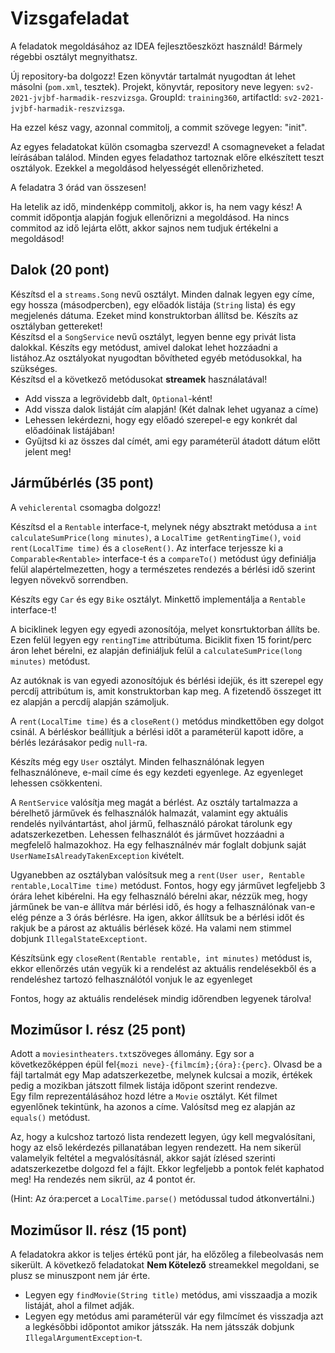 # Vizsgafeladat
A feladatok megoldásához az IDEA fejlesztőeszközt használd! Bármely régebbi osztályt megnyithatsz.

Új repository-ba dolgozz! Ezen könyvtár tartalmát nyugodtan át lehet másolni (`pom.xml`, tesztek). Projekt, könyvtár,
repository neve legyen: `sv2-2021-jvjbf-harmadik-reszvizsga`. GroupId: `training360`, artifactId: `sv2-2021-jvjbf-harmadik-reszvizsga`.

Ha ezzel kész vagy, azonnal commitolj, a commit szövege legyen: "init".

Az egyes feladatokat külön csomagba szervezd! A csomagneveket a feladat leírásában találod. Minden egyes
feladathoz tartoznak  előre elkészített teszt osztályok. Ezekkel a megoldásod helyességét ellenőrizheted.

A feladatra 3 órád van összesen!

Ha letelik az idő, mindenképp commitolj, akkor is, ha nem vagy kész! A commit időpontja alapján fogjuk
ellenőrizni a megoldásod. Ha nincs commitod az idő lejárta előtt, akkor sajnos nem tudjuk értékelni a megoldásod!

## Dalok  (20 pont)
Készítsd el a `streams.Song` nevű osztályt. Minden dalnak legyen egy címe, egy hossza (másodpercben), egy előadók listája (`String` lista)
és egy megjelenés dátuma. Ezeket mind konstruktorban állítsd be. Készíts az osztályban gettereket! <br>
Készítsd el a `SongService` nevű osztályt, legyen benne egy privát lista dalokkal. Készíts egy metódust, amivel dalokat lehet
hozzáadni a listához.Az osztályokat nyugodtan bővítheted egyéb metódusokkal, ha szükséges.<br>
Készítsd el a következő metódusokat <b>streamek</b> használatával!
*  Add vissza a legrövidebb dalt, `Optional`-ként!
*  Add vissza dalok listáját cím alapján! (Két dalnak lehet ugyanaz a címe)
*  Lehessen lekérdezni, hogy egy előadó szerepel-e egy konkrét dal előadóinak listájában!
* Gyűjtsd ki az összes dal címét, ami egy paraméterül átadott dátum előtt jelent meg!


## Járműbérlés (35 pont)

A `vehiclerental` csomagba dolgozz! <br>

Készítsd el a `Rentable` interface-t, melynek négy absztrakt metódusa a `int calculateSumPrice(long minutes)`, a `LocalTime getRentingTime()`, `void rent(LocalTime time)` és a `closeRent()`. Az interface terjessze ki a `Comparable<Rentable>` interface-t és a `compareTo()` metódust úgy definiálja felül alapértelmezetten,
hogy a természetes rendezés a bérlési idő szerint legyen növekvő sorrendben.<br>

Készíts egy `Car` és egy `Bike` osztályt. Minkettő implementálja a `Rentable` interface-t! <br>

A biciklinek legyen egy egyedi azonosítója, melyet konsrtuktorban állíts be. Ezen felül legyen egy
`rentingTime` attribútuma. Biciklit fixen 15 forint/perc áron lehet bérelni, ez alapján definiáljuk felül a `calculateSumPrice(long minutes)` metódust.<br>

Az autóknak is van egyedi azonosítójuk és bérlési idejük, és itt szerepel egy percdíj attribútum is, amit konstruktorban kap meg.
A fizetendő összeget itt ez alapján a percdíj alapján számoljuk.<br>

A `rent(LocalTime time)` és a `closeRent()` metódus mindkettőben egy dolgot csinál. A bérléskor beállítjuk a bérlési időt a paraméterül kapott időre,
a bérlés lezárásakor pedig `null`-ra.<br>

Készíts még egy `User` osztályt. Minden felhasználónak legyen felhasználóneve, e-mail címe és egy kezdeti egyenlege. Az egyenleget lehessen csökkenteni.<br>

A `RentService` valósítja meg magát a bérlést. Az osztály tartalmazza a bérelhető járművek és felhasználók halmazát, valamint
egy aktuális rendelés nyilvántartást, ahol jármű, felhasználó párokat tárolunk egy adatszerkezetben.
Lehessen felhasználót és járművet hozzáadni a megfelelő halmazokhoz. Ha egy felhasználnév már foglalt dobjunk saját
`UserNameIsAlreadyTakenException` kivételt.<br>

Ugyanebben az osztályban valósítsuk meg a `rent(User user, Rentable rentable,LocalTime time)` metódust. Fontos, hogy egy járművet
legfeljebb 3 órára lehet kibérelni. Ha egy felhasználó bérelni akar, nézzük meg, hogy járműnek be van-e állítva már bérlési idő, és hogy a felhasználónak van-e elég pénze a 3 órás bérlésre. Ha igen, akkor állítsuk be a bérlési időt és
rakjuk be a párost az aktuális bérlések közé. Ha valami nem stimmel dobjunk `IllegalStateExceptiont`.<br>

Készítsünk egy `closeRent(Rentable rentable, int minutes)` metódust is, ekkor ellenőrzés után vegyük ki a rendelést az aktuális
rendelésekből és a rendeléshez tartozó felhasználótól vonjuk le az egyenleget<br>

Fontos, hogy az aktuális rendelések mindig időrendben legyenek tárolva!


## Moziműsor I. rész (25 pont)

Adott a `moviesintheaters.txt`szöveges állomány. Egy sor a következőképpen épül fel`{mozi neve}-{filmcím};{óra}:{perc}`.
Olvasd be a fájl tartalmát egy Map adatszerkezetbe, melynek kulcsai a mozik, értékek pedig a mozikban játszott filmek listája időpont szerint rendezve.<br>
Egy film reprezentálásához hozd létre a `Movie` osztályt. Két filmet egyenlőnek tekintünk, ha azonos a címe. Valósítsd meg ez alapján az `equals()` metódust.<br>

Az, hogy a kulcshoz tartozó lista rendezett legyen, úgy kell megvalósítani, hogy az első lekérdezés pillanatában legyen rendezett.
Ha nem sikerül valamelyik feltétel a megvalósításnál, akkor saját ízlésed szerinti adatszerkezetbe dolgozd fel a fájlt. Ekkor legfeljebb a pontok felét kaphatod meg! Ha rendezés nem sikrül, az 4 pontot ér.
<br>

(Hint: Az óra:percet a `LocalTime.parse()` metódussal tudod átkonvertálni.)


## Moziműsor II. rész (15 pont)
A feladatokra akkor is teljes értékű pont jár, ha előzőleg a filebeolvasás nem sikerült.
A következő feladatokat <b> Nem Kötelező</b> streamekkel megoldani, se plusz se minuszpont nem jár érte.<br>

* Legyen egy `findMovie(String title)` metódus, ami visszaadja a mozik listáját, ahol a filmet adják.
* Legyen egy metódus ami paraméterül vár egy filmcímet és visszadja azt a legkésőbbi időpontot amikor játsszák.
  Ha nem játsszák dobjunk `IllegalArgumentException`-t.